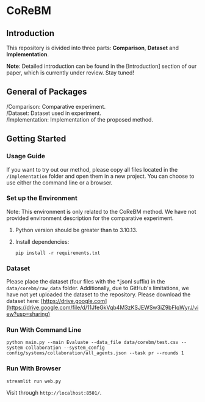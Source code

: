 # CoReBM

## Introduction
This repository is divided into three parts: **Comparison**, **Dataset** and **Implementation**. 

**Note**: Detailed introduction can be found in the [Introduction] section of our paper, which is currently under review. Stay tuned!

## General of Packages
/Comparison: Comparative experiment.  
/Dataset: Dataset used in experiment.  
/Implementation: Implementation of the proposed method.

## Getting Started

### Usage Guide
If you want to try out our method, please copy all files located in the `/Implementation` folder and open them in a new project. You can choose to use either the command line or a browser.

### Set up the Environment
Note: This environment is only related to the CoReBM method. We have not provided environment description for the comparative experiment.
1. Python version should be greater than to 3.10.13.

2. Install dependencies:
    ```shell
    pip install -r requirements.txt
    ```
### Dataset
Please place the dataset (four files with the *.jsonl suffix) in the `data/corebm/raw_data` folder. Additionally, due to GitHub's limitations, we have not yet uploaded the dataset to the repository. Please download the dataset here: [https://drive.google.com](https://drive.google.com/file/d/11JfeGkVqb4M3zKSJEWSw3iZ9bFIqWyrJ/view?usp=sharing)

### Run With Command Line

```shell
python main.py --main Evaluate --data_file data/corebm/test.csv --system collaboration --system_config config/systems/collaboration/all_agents.json --task pr --rounds 1
```

### Run With Browser

```shell
streamlit run web.py
```

Visit through `http://localhost:8501/`.

